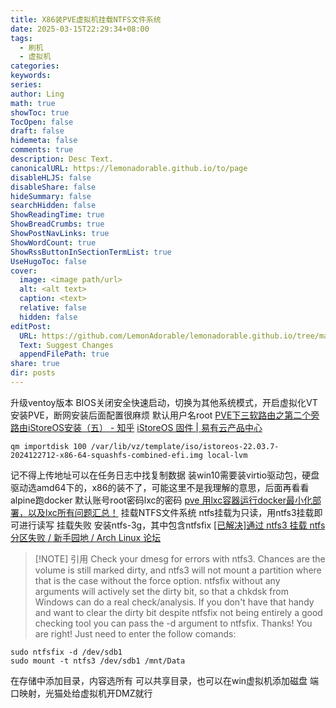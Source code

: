 ```yaml
---
title: X86装PVE虚拟机挂载NTFS文件系统
date: 2025-03-15T22:29:34+08:00
tags:
  - 刷机
  - 虚拟机
categories: 
keywords: 
series: 
author: Ling
math: true
showToc: true
TocOpen: false
draft: false
hidemeta: false
comments: true
description: Desc Text.
canonicalURL: https://lemonadorable.github.io/to/page
disableHLJS: false
disableShare: false
hideSummary: false
searchHidden: false
ShowReadingTime: true
ShowBreadCrumbs: true
ShowPostNavLinks: true
ShowWordCount: true
ShowRssButtonInSectionTermList: true
UseHugoToc: false
cover:
  image: <image path/url>
  alt: <alt text>
  caption: <text>
  relative: false
  hidden: false
editPost:
  URL: https://github.com/LemonAdorable/lemonadorable.github.io/tree/master/content
  Text: Suggest Changes
  appendFilePath: true
share: true
dir: posts
---
```


升级ventoy版本
BIOS关闭安全快速启动，切换为其他系统模式，开启虚拟化VT
安装PVE，断网安装后面配置很麻烦
默认用户名root
[PVE下三软路由之第二个旁路由iStoreOS安装（五） - 知乎](https://zhuanlan.zhihu.com/p/693976462)
[iStoreOS 固件 | 易有云产品中心](https://doc.linkease.com/zh/guide/istoreos/)

``` shell
qm importdisk 100 /var/lib/vz/template/iso/istoreos-22.03.7-2024122712-x86-64-squashfs-combined-efi.img local-lvm
```

记不得上传地址可以在任务日志中找复制数据
装win10需要装virtio驱动包，硬盘驱动选amd64下的，x86的装不了，可能这里不是我理解的意思，后面再看看
alpine跑docker 默认账号root密码lxc的密码
[pve 用lxc容器运行docker最小化部署，以及lxc所有问题汇总！](https://dev.leiyanhui.com/pve/docker-mini/)
挂载NTFS文件系统
ntfs挂载为只读，用ntfs3挂载即可进行读写
挂载失败
安装ntfs-3g，其中包含ntfsfix
[[已解决]通过 ntfs3 挂载 ntfs 分区失败 / 新手园地 / Arch Linux 论坛](https://bbs.archlinux.org/viewtopic.php?id=271650)

> [!NOTE] 引用
> Check your dmesg for errors with ntfs3. Chances are the volume is still marked dirty, and ntfs3 will not mount a partition where that is the case without the force option. ntfsfix without any arguments will actively set the dirty bit, so that a chkdsk from Windows can do a real check/analysis. If you don't have that handy and want to clear the dirty bit despite ntfsfix not being entirely a good checking tool you can pass the -d argument to ntfsfix.
> Thanks! You are right! Just need to enter the follow comands:

```shell
sudo ntfsfix -d /dev/sdb1
sudo mount -t ntfs3 /dev/sdb1 /mnt/Data
```
在存储中添加目录，内容选所有
可以共享目录，也可以在win虚拟机添加磁盘
端口映射，光猫处给虚拟机开DMZ就行